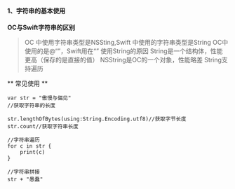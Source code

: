 #### 1、字符串的基本使用

**OC与Swift字符串的区别**

> OC 中使用字符串类型是NSSting,Swift 中使用的字符串类型是String
> OC中使用的是@“”，Swift用在“”
>  使用String的原因
> String是一个结构体，性能更高（保存的是直接的值）
> NSString是OC的一个对象，性能略差
> String支持遍历

 ** 常见使用 **

```
var str = "傲慢与偏见"
//获取字符串的长度

str.lengthOfBytes(using:String.Encoding.utf8)//获取字节长度
str.count//获取字符串长度

//字符串遍历
for c in str {
    print(c)
}

//字符串拼接
str + "愚蠢"
```



